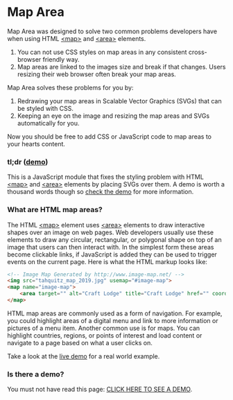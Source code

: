 # Map Area
Map Area was designed to solve two common problems developers have when using HTML [\<map\>](https://developer.mozilla.org/en-US/docs/Web/HTML/Element/map) and [\<area\>](https://developer.mozilla.org/en-US/docs/Web/HTML/Element/area) elements.

1. You can not use CSS styles on map areas in any consistent cross-browser friendly way.
2. Map areas are linked to the images size and break if that changes. Users resizing their web browser often break your map areas.

Map Area solves these problems for you by:

1. Redrawing your map areas in Scalable Vector Graphics (SVGs) that can be styled with CSS.
2. Keeping an eye on the image and resizing the map areas and SVGs automatically for you.

Now you should be free to add CSS or JavaScript code to map areas to your hearts content.

### tl;dr ([demo](https://caboodle-tech.github.io/map-area/index.html))
This is a JavaScript module that fixes the styling problem with HTML [\<map\>](https://developer.mozilla.org/en-US/docs/Web/HTML/Element/map) and [\<area\>](https://developer.mozilla.org/en-US/docs/Web/HTML/Element/area) elements by placing SVGs over them. A demo is worth a thousand words though so [check the demo](https://caboodle-tech.github.io/map-area/index.html) for more information.

### What are HTML map areas?

The HTML [\<map\>](https://developer.mozilla.org/en-US/docs/Web/HTML/Element/map) element uses [\<area\>](https://developer.mozilla.org/en-US/docs/Web/HTML/Element/area) elements to draw interactive shapes over an image on web pages. Web developers usually use these elements to draw any circular, rectangular, or polygonal shape on top of an image that users can then interact with. In the simplest form these areas become clickable links, if JavaScript is added they can be used to trigger events on the current page. Here is what the HTML markup looks like:

```html
<!-- Image Map Generated by http://www.image-map.net/ -->
<img src="tahquitz_map_2019.jpg" usemap="#image-map">
<map name="image-map">
    <area target="" alt="Craft Lodge" title="Craft Lodge" href="" coords="131,135,191,180" shape="rect">
</map>
```

HTML map areas are commonly used as a form of navigation. For example, you could highlight areas of a digital menu and link to more information or pictures of a menu item. Another common use is for maps. You can highlight countries, regions, or points of interest and load content or navigate to a page based on what a user clicks on.

Take a look at the [live demo](https://caboodle-tech.github.io/map-area/index.html) for a real world example.

### Is there a demo?

You must not have read this page: [CLICK HERE TO SEE A DEMO](https://caboodle-tech.github.io/map-area/index.html).
